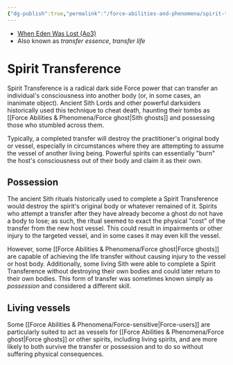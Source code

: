 ```yaml
---
{"dg-publish":true,"permalink":"/force-abilities-and-phenomena/spirit-transference/","tags":["dark","control","sense","alter","forcepower"],"noteIcon":"saber1"}
---
```


- [When Eden Was Lost (Ao3)](https://archiveofourown.org/works/19334440/chapters/45992584)
- Also known as *transfer essence*, *transfer life*
# Spirit Transference
Spirit Transference is a radical dark side Force power that can transfer an individual's consciousness into another body (or, in some cases, an inanimate object). Ancient Sith Lords and other powerful darksiders historically used this technique to cheat death, haunting their tombs as [[Force Abilities & Phenomena/Force ghost\|Sith ghosts]] and possessing those who stumbled across them. 

Typically, a completed transfer will destroy the practitioner's original body or vessel, especially in circumstances where they are attempting to assume the vessel of another living being. Powerful spirits can essentially "burn" the host's consciousness out of their body and claim it as their own. 
## Possession
The ancient Sith rituals historically used to complete a Spirit Transference would destroy the spirit's original body or whatever remained of it. Spirits who attempt a transfer after they have already become a ghost do not have a body to lose; as such, the ritual seemed to exact the physical "cost" of the transfer from the new host vessel. This could result in impairments or other injury to the targeted vessel, and in some cases it may even kill the vessel.

However, some [[Force Abilities & Phenomena/Force ghost\|Force ghosts]] are capable of achieving the life transfer without causing injury to the vessel or host body. Additionally, some living Sith were able to complete a Spirit Transference without destroying their own bodies and could later return to their own bodies. This form of transfer was sometimes known simply as *possession* and considered a different skill. 
## Living vessels
Some [[Force Abilities & Phenomena/Force-sensitive\|Force-users]] are particularly suited to act as vessels for [[Force Abilities & Phenomena/Force ghost\|Force ghosts]] or other spirits, including living spirits, and are more likely to both survive the transfer or possession and to do so without suffering physical consequences. 